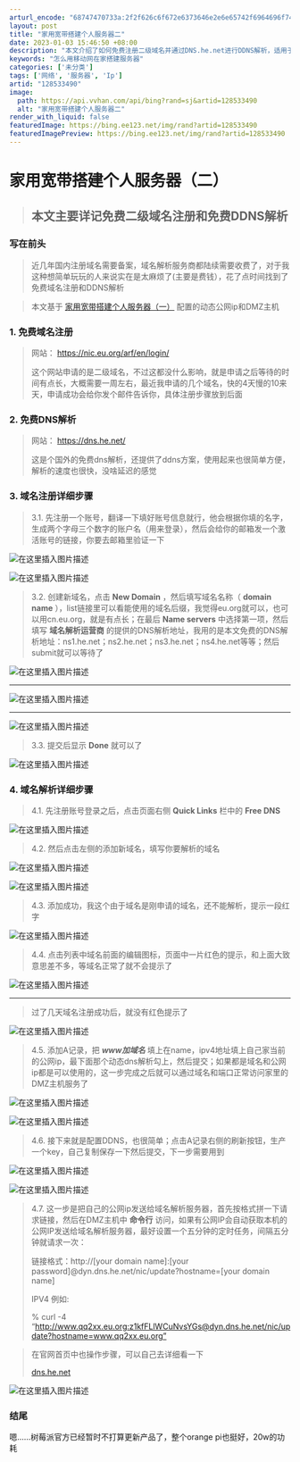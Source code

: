 ```yaml
---
arturl_encode: "68747470733a:2f2f626c6f672e6373646e2e6e65742f6964696f745f71692f:61727469636c652f64657461696c732f313238353333343930"
layout: post
title: "家用宽带搭建个人服务器二"
date: 2023-01-03 15:46:50 +08:00
description: "本文介绍了如何免费注册二级域名并通过DNS.he.net进行DDNS解析，适用于家用宽带搭建个人服务"
keywords: "怎么用移动网在家搭建服务器"
categories: ['未分类']
tags: ['网络', '服务器', 'Ip']
artid: "128533490"
image:
  path: https://api.vvhan.com/api/bing?rand=sj&artid=128533490
  alt: "家用宽带搭建个人服务器二"
render_with_liquid: false
featuredImage: https://bing.ee123.net/img/rand?artid=128533490
featuredImagePreview: https://bing.ee123.net/img/rand?artid=128533490
---
```


# 家用宽带搭建个人服务器（二）

> ## 本文主要详记免费二级域名注册和免费DDNS解析

### 写在前头

> 近几年国内注册域名需要备案，域名解析服务商都陆续需要收费了，对于我这种想简单玩玩的人来说实在是太麻烦了(主要是费钱），花了点时间找到了免费域名注册和DDNS解析

> 本文基于
> [家用宽带搭建个人服务器（一）](https://blog.csdn.net/idiot_qi/article/details/124610801)
> 配置的动态公网ip和DMZ主机

### 1. 免费域名注册

> 网站：
> <https://nic.eu.org/arf/en/login/>
>   
> 这个网站申请的是二级域名，不过这都没什么影响，就是申请之后等待的时间有点长，大概需要一周左右，最近我申请的几个域名，快的4天慢的10来天，申请成功会给你发个邮件告诉你，具体注册步骤放到后面

### 2. 免费DNS解析

> 网站：
> <https://dns.he.net/>
>   
> 这是个国外的免费dns解析，还提供了ddns方案，使用起来也很简单方便，解析的速度也很快，没啥延迟的感觉

### 3. 域名注册详细步骤

> 3.1. 先注册一个账号，翻译一下填好账号信息就行，他会根据你填的名字，生成两个字母三个数字的账户名（用来登录），然后会给你的邮箱发一个激活账号的链接，你要去邮箱里验证一下

![在这里插入图片描述](https://i-blog.csdnimg.cn/blog_migrate/4e39085dfb62df66d830c5f582e7daf3.png)
  
![在这里插入图片描述](https://i-blog.csdnimg.cn/blog_migrate/57de801e3d2823245db4f359ee6e8fb5.png)

> 3.2. 创建新域名，点击
> **New Domain**
> ，然后填写域名名称（
> **domain name**
> ），list链接里可以看能使用的域名后缀，我觉得eu.org就可以，也可以用cn.eu.org，就是有点长；在最后
> **Name servers**
> 中选择第一项，然后填写
> **域名解析运营商**
> 的提供的DNS解析地址，我用的是本文免费的DNS解析地址：ns1.he.net；ns2.he.net；ns3.he.net；ns4.he.net等等；然后submit就可以等待了

![在这里插入图片描述](https://i-blog.csdnimg.cn/blog_migrate/1df4403dd18d6dc607f0d1a18b4abc79.png)

---

![在这里插入图片描述](https://i-blog.csdnimg.cn/blog_migrate/9bb4b49ca75f9e2f5557436c9d0a77b5.png)

---

![在这里插入图片描述](https://i-blog.csdnimg.cn/blog_migrate/d84287e6e96948231a782b7a2fe5f85d.png)

> 3.3. 提交后显示
> **Done**
> 就可以了

![在这里插入图片描述](https://i-blog.csdnimg.cn/blog_migrate/edcb6554e875c59d0c7b80ceb660a56e.png)

### 4. 域名解析详细步骤

> 4.1. 先注册账号登录之后，点击页面右侧
> **Quick Links**
> 栏中的
> **Free DNS**

![在这里插入图片描述](https://i-blog.csdnimg.cn/blog_migrate/4f00902cd739b9b6699397e7b353d463.png)

> 4.2. 然后点击左侧的添加新域名，填写你要解析的域名

![在这里插入图片描述](https://i-blog.csdnimg.cn/blog_migrate/79372d8b385e6af026667c59912250f2.png)
  
![在这里插入图片描述](https://i-blog.csdnimg.cn/blog_migrate/a6c6403d544a800d0760644c49e2fd0e.png)

> 4.3. 添加成功，我这个由于域名是刚申请的域名，还不能解析，提示一段红字

![在这里插入图片描述](https://i-blog.csdnimg.cn/blog_migrate/2d0770f8d86ddf48e3441b3e727d7d13.png)

> 4.4. 点击列表中域名前面的编辑图标，页面中一片红色的提示，和上面大致意思差不多，等域名正常了就不会提示了

![在这里插入图片描述](https://i-blog.csdnimg.cn/blog_migrate/5a14a09ada3fcaf872cb78698225191b.png)

---

> 过了几天域名注册成功后，就没有红色提示了

![在这里插入图片描述](https://i-blog.csdnimg.cn/blog_migrate/f64d0dc6ce6f6f7fe135e301e35ca4c0.png)

> 4.5. 添加A记录，把
> ***www加域名***
> 填上在name，ipv4地址填上自己家当前的公网ip，最下面那个动态dns解析勾上，然后提交；如果都是域名和公网ip都是可以使用的，这一步完成之后就可以通过域名和端口正常访问家里的DMZ主机服务了

![在这里插入图片描述](https://i-blog.csdnimg.cn/blog_migrate/eccdf2fd7e08b365dc7204c15b1675cb.png)
  
![在这里插入图片描述](https://i-blog.csdnimg.cn/blog_migrate/d568f5eae1f796cc6f3aee342264acc7.png)

> 4.6. 接下来就是配置DDNS，也很简单；点击A记录右侧的刷新按钮，生产一个key，自己复制保存一下然后提交，下一步需要用到

![在这里插入图片描述](https://i-blog.csdnimg.cn/blog_migrate/aa7fa69edcd6450d67ea4b24d815bb13.png)
  
![在这里插入图片描述](https://i-blog.csdnimg.cn/blog_migrate/55c8e49b256424fa1c770d9a48b3372b.png)

> 4.7. 这一步是把自己的公网ip发送给域名解析服务器，首先按格式拼一下请求链接，然后在DMZ主机中
> **命令行**
> 访问，如果有公网IP会自动获取本机的公网IP发送给域名解析服务器，最好设置一个五分钟的定时任务，间隔五分钟就请求一次：
>   
> 链接格式：http://[your domain name]:[your password]@dyn.dns.he.net/nic/update?hostname=[your domain name]
>   
> IPV4 例如:
>   
> % curl -4 “http://www.qq2xx.eu.org:z1kfFLlWCuNvsYGs@dyn.dns.he.net/nic/update?hostname=www.qq2xx.eu.org”

> 在官网首页中也操作步骤，可以自己去详细看一下
>   
> [dns.he.net](https://dns.he.net/)

![在这里插入图片描述](https://i-blog.csdnimg.cn/blog_migrate/20a1d45da4e9765f4f2a91b1430d296f.png)

### 结尾

嗯……树莓派官方已经暂时不打算更新产品了，整个orange pi也挺好，20w的功耗